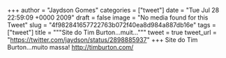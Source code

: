 
+++
author = "Jaydson Gomes"
categories = ["tweet"]
date = "Tue Jul 28 22:59:09 +0000 2009"
draft = false
image = "No media found for this Tweet"
slug = "4f982841657722763b072f40ea8d984a887db16e"
tags = ["tweet"]
title = """Site do Tim Burton...muit..."""
tweet = true
tweet_url = "https://twitter.com/jaydson/status/2898885937"
+++
Site do Tim Burton...muito massa! http://timburton.com/
